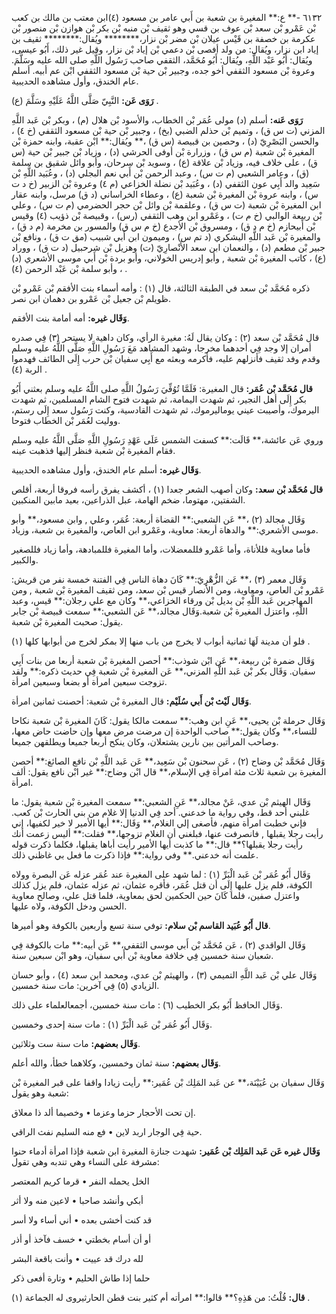 ٦١٣٢ -** ع:** المغيرة بن شعبة بن أَبي عامر بن مسعود (٤)ابن معتب بن مالك بن كعب بْن عَمْرو بْن سعد بْن عوف بن قسي وهو ثقيف بْن منبه بْن بكر بْن هوازن بْن منصور بْن عكرمة بن خصفة بن قَيْس عيلان بْن مضر بْن نزار،******** ويُقال:******** ثقيف بن إياد ابن نزار، ويُقال: من ولد أفصى بْن دعمي بْن إياد بْن نزار، وقيل غير ذلك، أَبُو عيسى، ويُقال: أَبُو عَبْد اللَّهِ، ويُقال: أَبُو مُحَمَّد، الثقفي صاحب رَسُول اللَّهِ صلى الله عليه وسَلَّمَ. وعروة بْن مسعود الثقفي أخو جده، وجبير بْن حية بْن مسعود الثقفي ابْن عم أبيه. أسلم عام الخندق، وأول مشاهده الحديبية.

**رَوَى عَن:** النَّبِيّ صَلَّى اللَّهُ عَلَيْهِ وسَلَّمَ (ع) .

**رَوَى عَنه:** أسلم (د) مولى عُمَر بْن الخطاب، والأسود بْن هلال (م) ، وبكر بْن عَبد اللَّهِ المزني (ت س ق) ، وتميم بْن حذلم الضبي (بخ) ، وجبير بْن حية بْن مسعود الثقفي (خ ٤) ، والحسن البَصْرِيّ (د) ، وحصين بن قبيصة (س ق) ،** ويُقال:** ابْن عقبة، وابنه حمزة بْن المغيرة بْن شعبة (م س ق) ، وزرارة بْن أوفى الحرشي (د) ، وزياد بْن جبير بْن حية (س ق) ، على خلاف فيه، وزياد بْن علاقة (ع) ، وسويد بْن سرحان، وأبو وائل شقيق بن سلمة (ق) ، وعامر الشعبي (م ت س) ، وعبد الرحمن بْن أَبي نعم البجلي (د) ، وعُبَيد اللَّهِ بْن سَعِيد والد أَبِي عون الثقفي (د) ، وعُبَيد بْن نضلة الخزاعي (م ٤) وعروة بْن الزبير (خ د ت س) ، وابنه عروة بْن المغيرة بْن شعبة (ع) ، وعطاء الخراساني (د ق) مرسل، وابنه عقار ابن المغيرة بْن شعبة (ت س ق) ، وعلقمة بْن وائل بْن حجر الحضرمي (م ت س) ، وعلي بْن ربيعة الوالبي (خ م ت) ، وعَمْرو ابن وهب الثقفي (رس) ، وقبيصة بْن ذؤيب (٤) وقيس بْن أَبيحازم (خ م د ق) ، ومسروق بْن الأجدع (خ م س ق) والمسور بن مخرمة (م د ق) ، والمغيرة بْن عَبد اللَّهِ اليشكري (د تم س) ، وميمون ابن أَبي شبيب (مق ت ق) ، ونافع بْن جبير بْن مطعم (د) ، والنعمان ابن سعد الأَنْصارِيّ (ت) وهزيل بْن شرحبيل (د ت ق) ، ووراد (ع) ، كاتب المغيرة بْن شعبة , وأبو إدريس الخولاني، وأبو بردة بْن أَبي موسى الأشعري (د) ، وأبو سلمة بْن عَبْد الرحمن (٤) .

ذكره مُحَمَّد بْن سعد في الطبقة الثالثة، قال (١) : وأمه أسماء بنت الأفقم بْن عَمْرو بْن ظويلم بْن جعيل بْن عَمْرو بن دهمان ابن نصر.

**وَقَال غيره:** أمه أمامة بنت الأفقم.

قال مُحَمَّد بْن سعد (٢) : وكان يقال لَهُ: مغيرة الرأي، وكان داهية لا يستحر (٣) فِي صدره أمران إلا وجد فِي أحدهما مخرجا، وشهد المشاهد مَعَ رَسُولِ اللَّهِ صَلَّى اللَّهُ عليه وسلم وقدم وفد ثقيف فأنزلهم عليه، فأكرمه وبعثه مع أَبِي سفيان بْن حرب إِلَى الطائف فهدموا الربة (٤) .

**قال مُحَمَّد بْن عُمَر:** قال المغيرة: فَلَمَّا تُوُفِّيَ رَسُولُ اللَّهِ صلى اللَّهُ عليه وسلم بعثني أَبُو بكر إِلَى أهل النجير، ثم شهدت اليمامة، ثم شهدت فتوح الشام المسلمين، ثم شهدت اليرموك، وأصيبت عيني يوماليرموك، ثم شهدت القادسية، وكنت رَسُول سعد إِلَى رستم، ووليت لعُمَر بْن الخطاب فتوحا.

وروي عَن عائشة،** قَالَت:** كسفت الشمس عَلَى عَهْدِ رَسُولِ اللَّهِ صَلَّى اللَّهُ عليه وسلم فقام المغيرة بْن شعبة فنظر إليها فذهبت عينه.

**وَقَال غيره:** أسلم عام الخندق، وأول مشاهده الحديبية.

**قال مُحَمَّد بْن سعد:** وكان أصهب الشعر جعدا (١) ، أكشف يفرق رأسه فروقا أربعة، أقلص الشفتين، مهتوما، ضخم الهامة، عبل الذراعين، بعيد مابين المنكبين.

وَقَال مجالد (٢) ،** عَن الشعبي:** القضاة أربعة: عُمَر، وعلي , وابن مسعود،** وأبو موسى الأشعري:** والدهاة أربعة: معاوية، وعَمْرو ابن العاص، والمغيرة بن شعبة، وزياد.

فأما معاوية فللأناة، وأما عَمْرو فللمعضلات، وأما المغيرة فللمبادهة، وأما زياد فللصغير والكبير.

وَقَال معمر (٣) ،** عَن الزُّهْرِيّ:** كَانَ دهاة الناس فِي الفتنة خمسة نفر من قريش: عَمْرو بْن العاص، ومعاوية، ومن الأنصار قيس بْن سعد، ومن ثقيف المغيرة بْن شعبة , ومن المهاجرين عَبد اللَّهِ بْن بديل بْن ورقاء الخزاعي،** وكان مع علي رجلان:** قيس، وعبد اللَّهِ، واعتزل المغيرة بْن شعبة.وَقَال مجالد،** عَن الشعبي:** سمعت قبيصة بْن جابر يقول: صحبت المغيرة بْن شعبة.

فلو أن مدينة لَهَا ثمانية أبواب لا يخرج من باب منها إلا بمكر لخرج من أبوابها كلها (١) .

وَقَال ضمرة بْن ربيعة،** عَن ابْن شوذب:** أحصن المغيرة بْن شعبة أربعا من بنات أَبِي سفيان. وَقَال بكر بْن عَبد اللَّهِ المزني،** عَن المغيرة بْن شعبة فِي حديث ذكره:** ولقد تزوجت سبعين امرأة أو بضعا وسبعين امرأة.

**وَقَال لَيْث بْن أَبي سُلَيْم:** قال المغيرة بْن شعبة: أحصنت ثمانين امرأة.

وَقَال حرملة بْن يحيى،** عَنِ ابن وهب:** سمعت مالكا يقول: كَانَ المغيرة بْن شعبة نكاحا للنساء،** وكان يقول:** صاحب الواحدة إن مرضت مرض معها وإن حاضت حاض معها، وصاحب المرأتين بين نارين يشتعلان، وكان ينكح أربعا جميعا ويطلقهن جميعا.

وَقَال مُحَمَّد بْن وضاح (٢) ، عَن سحنون بْن سَعِيد،** عَن عَبد اللَّهِ بْن نافع الصائغ:** أحصن المغيرة بن شعبة ثلاث مئة امرأة فِي الإسلام،** قال ابْن وضاح:** غير ابْن نافع يقول: ألف امرأة.

وَقَال الهيثم بْن عدي، عَنْ مجالد،** عَنِ الشعبي:** سمعت المغيرة بْن شعبة يقول: ما غلبني أحد قط، وفي رواية ما خدعني. أحد فِي الدنيا إلا غلام من بني الحارث بْن كعب. فإني خطبت امرأة منهم، فأصغى إلي الغلام،** وَقَال:** أيها الأمير لا خير لكفيها، إني رأيت رجلا يقبلها , فانصرفت عنها، فبلغني أن الغلام تزوجها،** فقلت:** أليس زعمت أنك رأيت رجلا يقبلها؟** قال:** ما كذبت أيها الأمير رأيت أباها يقبلها، فكلما ذكرت قوله علمت أنه خدعني.** وفي رواية:** فإذا ذكرت ما فعل بي غاظني ذلك.

وَقَال أَبُو عُمَر بْن عَبد الْبَرِّ (١) : لما شهد على المغيرة عند عُمَر عزله عَن البصرة وولاه الكوفة، فلم يزل عليها إِلَى أن قتل عُمَر، فأقره عثمان، ثم عزله عثمان، فلم يزل كذلك واعتزل صفين، فلما كَانَ حين الحكمين لحق بمعاوية، فلما قتل علي، وصالح معاوية الحسن ودخل الكوفة، ولاه عليها.

**قال أَبُو عُبَيد القاسم بْن سلام:** توفي سنة تسع وأربعين بالكوفة وهو أميرها.

وَقَال الواقدي (٢) ، عَن مُحَمَّد بْن أَبي موسى الثقفي،** عَن أبيه:** مات بالكوفة فِي شعبان سنة خمسين فِي خلافة معاوية بْن أَبي سفيان، وهو ابْن سبعين سنة.

وَقَال علي بْن عَبد اللَّهِ التميمي (٣) ، والهيثم بْن عدي، ومحمد ابن سعد (٤) ، وأبو حسان الزيادي (٥) فِي آخرين: مات سنة خمسين.

وَقَال الحافظ أَبُو بكر الخطيب (٦) : مات سنة خمسين، أجمعالعلماء على ذلك.

وَقَال أَبُو عُمَر بْن عَبد الْبَرِّ (١) : مات سنة إحدى وخمسين.

**وَقَال بعضهم:** مات سنة ست وثلاثين.

**وَقَال بعضهم:** سنة ثمان وخمسين، وكلاهما خطأ، والله أعلم.

وَقَال سفيان بن عُيَيْنَة،** عن عَبد المَلِك بْن عُمَير:** رأيت زيادا واقفا على قبر المغيرة بْن شعبة وهو يقول:

إن تحت الأحجار حزما وعزما • وخصيما ألد ذا معلاق.

حية فِي الوجار اربد لاين • فع منه السليم نفث الراقي.

**وَقَال غيره عَن عَبد المَلِك بْن عُمَير:** شهدت جنازة المغيرة ابن شعبة فإذا امرأة أدماء حنوا مشرفة على النساء وهي تندبه وهي تقول:

الخل يحمله النفر • قرما كريم المعتصر

أبكي وأنشد صاحبا • لاعين منه ولا أثر

قد كنت أخشى بعده • أني أساء ولا أسر

أو أن أسام بخطتي • خسف فآخذ أو أذر

لله درك قد عييت • وأنت باقعة البشر

حلما إذا طاش الحليم • وتارة أفعى ذكر

**قال:** قُلْتُ: من هَذِهِ؟** قالوا:** امرأته أم كثير بنت قطن الحارثيروى له الجماعة (١) .